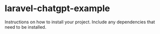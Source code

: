 # laravel-chatgpt-example
Instructions on how to install your project. Include any dependencies that need to be installed.
